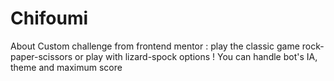 # Chifoumi
About Custom challenge from frontend mentor : play the classic game rock-paper-scissors or play with lizard-spock options ! You can handle bot's IA, theme and maximum score

